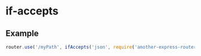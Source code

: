 # if-accepts

## Example

````javascript
router.use('/myPath', ifAccepts('json', require('another-express-router')));

````
